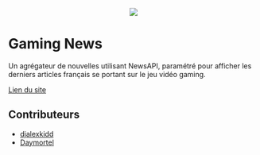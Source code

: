 <p align="center">
  <img src="assets/img/banner.png">
</p>

# Gaming News

Un agrégateur de nouvelles utilisant NewsAPI, paramétré pour afficher les derniers articles français se portant sur le jeu vidéo gaming.

[Lien du site](https://daymortel.github.io/gaming-news)

## Contributeurs

- [djalexkidd](https://github.com/djalexkidd)
- [Daymortel](https://github.com/Daymortel)
